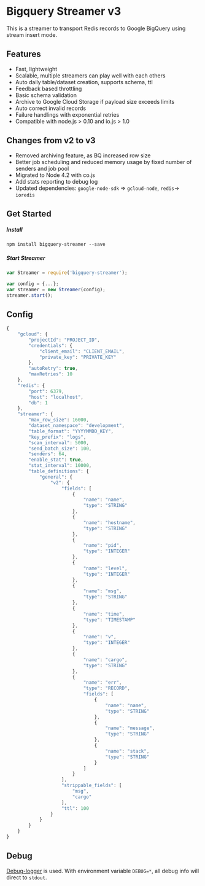# Bigquery Streamer v3

This is a streamer to transport Redis records to Google BigQuery using stream insert mode.

## Features
* Fast, lightweight
* Scalable, multiple streamers can play well with each others
* Auto daily table/dataset creation, supports schema, ttl
* Feedback based throttling
* Basic schema validation
* Archive to Google Cloud Storage if payload size exceeds limits
* Auto correct invalid records
* Failure handlings with exponential retries
* Compatible with node.js > 0.10 and io.js > 1.0

## Changes from v2 to v3

* Removed archiving feature, as BQ increased row size
* Better job scheduling and reduced memory usage by fixed number of senders and job pool
* Migrated to Node 4.2 with co.js
* Add stats reporting to debug log
* Updated dependencies: `google-node-sdk` => `gcloud-node`, `redis`-> `ioredis` 

## Get Started

##### Install
```
npm install bigquery-streamer --save
```

##### Start Streamer
```js
var Streamer = require('bigquery-streamer');

var config = {...};
var streamer = new Streamer(config);
streamer.start();
```
## Config
```js
{
	"gcloud": {
		"projectId": "PROJECT_ID",
		"credentials": {
			"client_email": "CLIENT_EMAIL",
			"private_key": "PRIVATE_KEY"
		},
		"autoRetry": true,
		"maxRetries": 10
	},
	"redis": {
		"port": 6379,
		"host": "localhost",
		"db": 1
	},
	"streamer": {
		"max_row_size": 16000,
		"dataset_namespace": "development",
		"table_format": "YYYYMMDD_KEY",
		"key_prefix": "logs",
		"scan_interval": 5000,
		"send_batch_size": 100,
		"senders": 64,
		"enable_stat": true,
		"stat_interval": 10000,
		"table_definitions": {
			"general": {
				"v2": {
					"fields": [
						{
							"name": "name",
							"type": "STRING"
						},
						{
							"name": "hostname",
							"type": "STRING"
						},
						{
							"name": "pid",
							"type": "INTEGER"
						},
						{
							"name": "level",
							"type": "INTEGER"
						},
						{
							"name": "msg",
							"type": "STRING"
						},
						{
							"name": "time",
							"type": "TIMESTAMP"
						},
						{
							"name": "v",
							"type": "INTEGER"
						},
						{
							"name": "cargo",
							"type": "STRING"
						},
						{
							"name": "err",
							"type": "RECORD",
							"fields": [
								{
									"name": "name",
									"type": "STRING"
								},
								{
									"name": "message",
									"type": "STRING"
								},
								{
									"name": "stack",
									"type": "STRING"
								}
							]
						}
					],
					"strippable_fields": [
						"msg",
						"cargo"
					],
					"ttl": 100
				}
			}
		}
	}
}
```

## Debug
[Debug-logger](https://www.npmjs.com/package/debug-logger) is used. With environment variable `DEBUG=*`, all debug info will direct to `stdout`.


